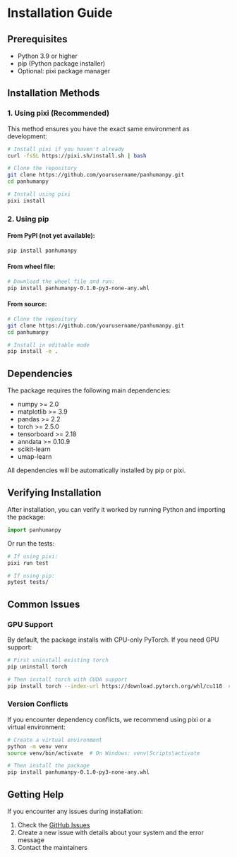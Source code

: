 # Installation Guide

## Prerequisites

- Python 3.9 or higher
- pip (Python package installer)
- Optional: pixi package manager

## Installation Methods

### 1. Using pixi (Recommended)

This method ensures you have the exact same environment as development:

```bash
# Install pixi if you haven't already
curl -fsSL https://pixi.sh/install.sh | bash

# Clone the repository
git clone https://github.com/yourusername/panhumanpy.git
cd panhumanpy

# Install using pixi
pixi install
```

### 2. Using pip

#### From PyPI (not yet available):
```bash
pip install panhumanpy
```

#### From wheel file:
```bash
# Download the wheel file and run:
pip install panhumanpy-0.1.0-py3-none-any.whl
```

#### From source:
```bash
# Clone the repository
git clone https://github.com/yourusername/panhumanpy.git
cd panhumanpy

# Install in editable mode
pip install -e .
```

## Dependencies

The package requires the following main dependencies:
- numpy >= 2.0
- matplotlib >= 3.9
- pandas >= 2.2
- torch >= 2.5.0
- tensorboard >= 2.18
- anndata >= 0.10.9
- scikit-learn
- umap-learn

All dependencies will be automatically installed by pip or pixi.

## Verifying Installation

After installation, you can verify it worked by running Python and importing the package:

```python
import panhumanpy
```

Or run the tests:

```bash
# If using pixi:
pixi run test

# If using pip:
pytest tests/
```

## Common Issues

### GPU Support
By default, the package installs with CPU-only PyTorch. If you need GPU support:

```bash
# First uninstall existing torch
pip uninstall torch

# Then install torch with CUDA support
pip install torch --index-url https://download.pytorch.org/whl/cu118  # for CUDA 11.8
```

### Version Conflicts
If you encounter dependency conflicts, we recommend using pixi or a virtual environment:

```bash
# Create a virtual environment
python -m venv venv
source venv/bin/activate  # On Windows: venv\Scripts\activate

# Then install the package
pip install panhumanpy-0.1.0-py3-none-any.whl
```

## Getting Help

If you encounter any issues during installation:
1. Check the [GitHub Issues](https://github.com/yourusername/panhumanpy/issues)
2. Create a new issue with details about your system and the error message
3. Contact the maintainers 